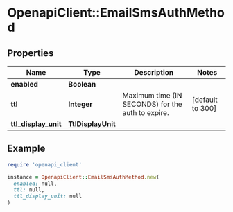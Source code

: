 # OpenapiClient::EmailSmsAuthMethod

## Properties

| Name | Type | Description | Notes |
| ---- | ---- | ----------- | ----- |
| **enabled** | **Boolean** |  |  |
| **ttl** | **Integer** | Maximum time (IN SECONDS) for the auth to expire. | [default to 300] |
| **ttl_display_unit** | [**TtlDisplayUnit**](TtlDisplayUnit.md) |  |  |

## Example

```ruby
require 'openapi_client'

instance = OpenapiClient::EmailSmsAuthMethod.new(
  enabled: null,
  ttl: null,
  ttl_display_unit: null
)
```

